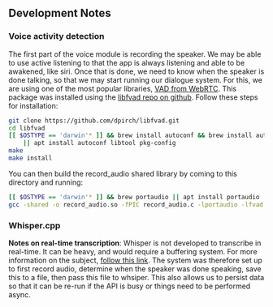 ## Development Notes

### Voice activity detection

The first part of the voice module is recording the speaker. We may be able to use active listening to that the app is always listening and able to be awakened, like siri. Once that is done, we need to know when the speaker is done talking, so that we may start running our dialogue system. For this, we are using one of the most popular libraries, [VAD from WebRTC](https://webrtc.org/). This package was installed using the [libfvad repo on github](https://github.com/dpirch/libfvad). Follow these steps for installation:

```bash
git clone https://github.com/dpirch/libfvad.git
cd libfvad
[[ $OSTYPE == 'darwin'* ]] && brew install autoconf && brew install automake \
    || apt install autoconf libtool pkg-config 
make
make install
```

You can then build the record_audio shared library by coming to this directory and running:


```bash
[[ $OSTYPE == 'darwin'* ]] && brew portaudio || apt install portaudio
gcc -shared -o record_audio.so -fPIC record_audio.c -lportaudio -lfvad
```

### Whisper.cpp

__Notes on real-time transcription__: Whisper is not developed to transcribe in real-time. It can be heavy, and would require a buffering system. For more information on the subject, [follow this link](https://github.com/ggerganov/whisper.cpp/issues/1653#issuecomment-1862038088). The system was therefore set up to first record audio, determine when the speaker was done speaking, save this to a file, then pass this file to whsiper. This also allows us to persist data so that it can be re-run if the API is busy or things need to be performed async.
